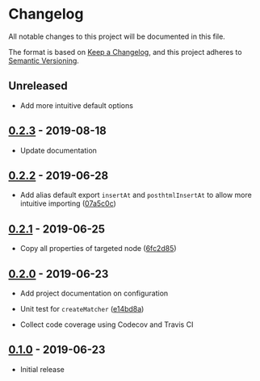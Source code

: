 # Changelog

All notable changes to this project will be documented in this file.

The format is based on [Keep a Changelog](https://keepachangelog.com/en/1.0.0/),
and this project adheres to [Semantic Versioning](https://semver.org/spec/v2.0.0.html).

## Unreleased

*   Add more intuitive default options

## [0.2.3](https://github.com/metonym/posthtml-insert-at/releases/tag/0.2.3) - 2019-08-18

*   Update documentation

## [0.2.2](https://github.com/metonym/posthtml-insert-at/releases/tag/0.2.2) - 2019-06-28

*   Add alias default export `insertAt` and `posthtmlInsertAt` to allow more intuitive importing
([07a5c0c](https://github.com/metonym/posthtml-insert-at/commit/07a5c0cd7b002ef913e1feaf4fd5e017def667fd))

## [0.2.1](https://github.com/metonym/posthtml-insert-at/releases/tag/0.2.1) - 2019-06-25

*   Copy all properties of targeted node
([6fc2d85](https://github.com/metonym/posthtml-insert-at/commit/6fc2d853ec189eb13d353df1690c88343db8b7fd))

## [0.2.0](https://github.com/metonym/posthtml-insert-at/releases/tag/0.2.0) - 2019-06-23

*   Add project documentation on configuration

*   Unit test for `createMatcher`
([e14bd8a](https://github.com/metonym/posthtml-insert-at/commit/e14bd8abb973056f69b2bf0cc274b6349b11c7f5))

*   Collect code coverage using Codecov and Travis CI

## [0.1.0](https://github.com/metonym/posthtml-insert-at/releases/tag/0.1.0) - 2019-06-23

*   Initial release
